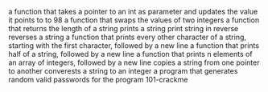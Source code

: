 a function that takes a pointer to an int as parameter and updates the value it points to to 98
a function that swaps the values of two integers
a function that returns the length of a string
prints a string
print string in reverse
reverses a string
a function that prints every other character of a string, starting with the first character, followed by a new line
a function that prints half of a string, followed by a new line
a function that prints n elements of an array of integers, followed by a new line
copies a string from one pointer to another
converests a string to an integer
a program that generates random valid passwords for the program 101-crackme
